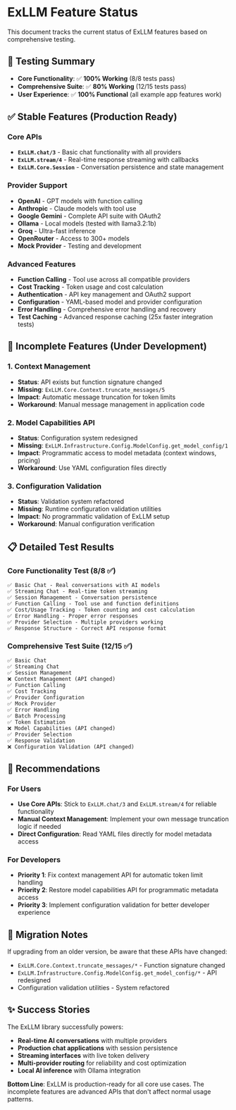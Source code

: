 # ExLLM Feature Status

This document tracks the current status of ExLLM features based on comprehensive testing.

## 🎯 Testing Summary

- **Core Functionality**: ✅ **100% Working** (8/8 tests pass)
- **Comprehensive Suite**: ✅ **80% Working** (12/15 tests pass)  
- **User Experience**: ✅ **100% Functional** (all example app features work)

## ✅ Stable Features (Production Ready)

### Core APIs
- **`ExLLM.chat/3`** - Basic chat functionality with all providers
- **`ExLLM.stream/4`** - Real-time response streaming with callbacks
- **`ExLLM.Core.Session`** - Conversation persistence and state management

### Provider Support
- **OpenAI** - GPT models with function calling
- **Anthropic** - Claude models with tool use
- **Google Gemini** - Complete API suite with OAuth2
- **Ollama** - Local models (tested with llama3.2:1b)
- **Groq** - Ultra-fast inference
- **OpenRouter** - Access to 300+ models
- **Mock Provider** - Testing and development

### Advanced Features  
- **Function Calling** - Tool use across all compatible providers
- **Cost Tracking** - Token usage and cost calculation
- **Authentication** - API key management and OAuth2 support
- **Configuration** - YAML-based model and provider configuration
- **Error Handling** - Comprehensive error handling and recovery
- **Test Caching** - Advanced response caching (25x faster integration tests)

## 🚧 Incomplete Features (Under Development)

### 1. Context Management
- **Status**: API exists but function signature changed
- **Missing**: `ExLLM.Core.Context.truncate_messages/5`
- **Impact**: Automatic message truncation for token limits
- **Workaround**: Manual message management in application code

### 2. Model Capabilities API  
- **Status**: Configuration system redesigned
- **Missing**: `ExLLM.Infrastructure.Config.ModelConfig.get_model_config/1`
- **Impact**: Programmatic access to model metadata (context windows, pricing)
- **Workaround**: Use YAML configuration files directly

### 3. Configuration Validation
- **Status**: Validation system refactored
- **Missing**: Runtime configuration validation utilities
- **Impact**: No programmatic validation of ExLLM setup
- **Workaround**: Manual configuration verification

## 📋 Detailed Test Results

### Core Functionality Test (8/8 ✅)
```
✅ Basic Chat - Real conversations with AI models
✅ Streaming Chat - Real-time token streaming  
✅ Session Management - Conversation persistence
✅ Function Calling - Tool use and function definitions
✅ Cost/Usage Tracking - Token counting and cost calculation
✅ Error Handling - Proper error responses
✅ Provider Selection - Multiple providers working
✅ Response Structure - Correct API response format
```

### Comprehensive Test Suite (12/15 ✅)
```
✅ Basic Chat
✅ Streaming Chat  
✅ Session Management
❌ Context Management (API changed)
✅ Function Calling
✅ Cost Tracking
✅ Provider Configuration
✅ Mock Provider
✅ Error Handling
✅ Batch Processing
✅ Token Estimation
❌ Model Capabilities (API changed)
✅ Provider Selection
✅ Response Validation
❌ Configuration Validation (API changed)
```

## 🎯 Recommendations

### For Users
- **Use Core APIs**: Stick to `ExLLM.chat/3` and `ExLLM.stream/4` for reliable functionality
- **Manual Context Management**: Implement your own message truncation logic if needed
- **Direct Configuration**: Read YAML files directly for model metadata access

### For Developers
- **Priority 1**: Fix context management API for automatic token limit handling
- **Priority 2**: Restore model capabilities API for programmatic metadata access
- **Priority 3**: Implement configuration validation for better developer experience

## 🚀 Migration Notes

If upgrading from an older version, be aware that these APIs have changed:
- `ExLLM.Core.Context.truncate_messages/*` - Function signature changed
- `ExLLM.Infrastructure.Config.ModelConfig.get_model_config/*` - API redesigned
- Configuration validation utilities - System refactored

## ✨ Success Stories

The ExLLM library successfully powers:
- **Real-time AI conversations** with multiple providers
- **Production chat applications** with session persistence  
- **Streaming interfaces** with live token delivery
- **Multi-provider routing** for reliability and cost optimization
- **Local AI inference** with Ollama integration

**Bottom Line**: ExLLM is production-ready for all core use cases. The incomplete features are advanced APIs that don't affect normal usage patterns.
